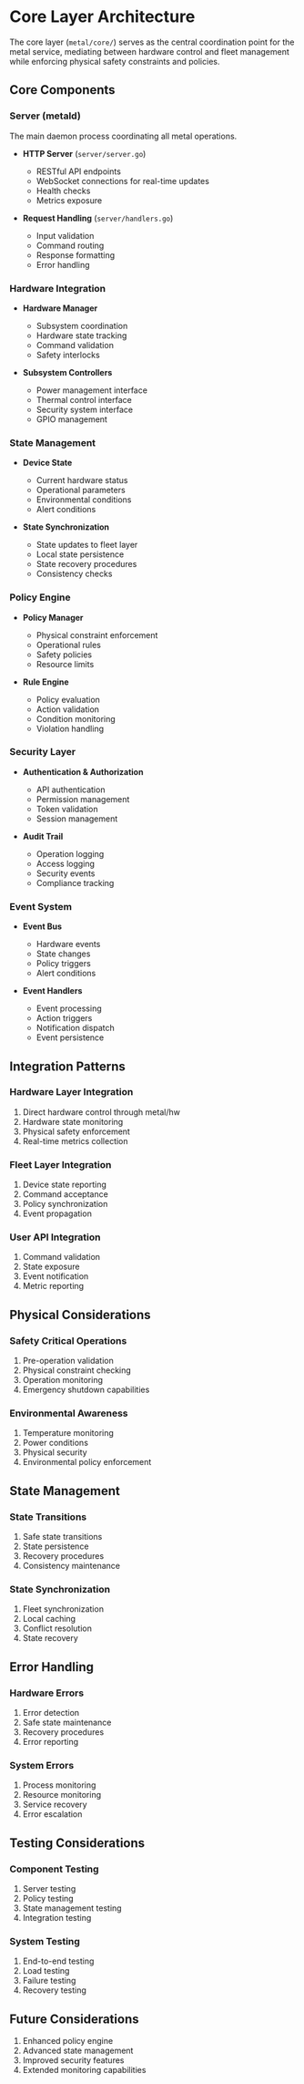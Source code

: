 # Core Layer Architecture

The core layer (`metal/core/`) serves as the central coordination point for the metal service, mediating between hardware control and fleet management while enforcing physical safety constraints and policies.

## Core Components

### Server (metald)
The main daemon process coordinating all metal operations.

- **HTTP Server** (`server/server.go`)
  - RESTful API endpoints
  - WebSocket connections for real-time updates
  - Health checks
  - Metrics exposure

- **Request Handling** (`server/handlers.go`)
  - Input validation
  - Command routing
  - Response formatting
  - Error handling

### Hardware Integration

- **Hardware Manager**
  - Subsystem coordination
  - Hardware state tracking
  - Command validation
  - Safety interlocks

- **Subsystem Controllers**
  - Power management interface
  - Thermal control interface
  - Security system interface
  - GPIO management

### State Management

- **Device State**
  - Current hardware status
  - Operational parameters
  - Environmental conditions
  - Alert conditions

- **State Synchronization**
  - State updates to fleet layer
  - Local state persistence
  - State recovery procedures
  - Consistency checks

### Policy Engine

- **Policy Manager**
  - Physical constraint enforcement
  - Operational rules
  - Safety policies
  - Resource limits

- **Rule Engine**
  - Policy evaluation
  - Action validation
  - Condition monitoring
  - Violation handling

### Security Layer

- **Authentication & Authorization**
  - API authentication
  - Permission management
  - Token validation
  - Session management

- **Audit Trail**
  - Operation logging
  - Access logging
  - Security events
  - Compliance tracking

### Event System

- **Event Bus**
  - Hardware events
  - State changes
  - Policy triggers
  - Alert conditions

- **Event Handlers**
  - Event processing
  - Action triggers
  - Notification dispatch
  - Event persistence

## Integration Patterns

### Hardware Layer Integration
1. Direct hardware control through metal/hw
2. Hardware state monitoring
3. Physical safety enforcement
4. Real-time metrics collection

### Fleet Layer Integration
1. Device state reporting
2. Command acceptance
3. Policy synchronization
4. Event propagation

### User API Integration
1. Command validation
2. State exposure
3. Event notification
4. Metric reporting

## Physical Considerations

### Safety Critical Operations
1. Pre-operation validation
2. Physical constraint checking
3. Operation monitoring
4. Emergency shutdown capabilities

### Environmental Awareness
1. Temperature monitoring
2. Power conditions
3. Physical security
4. Environmental policy enforcement

## State Management

### State Transitions
1. Safe state transitions
2. State persistence
3. Recovery procedures
4. Consistency maintenance

### State Synchronization
1. Fleet synchronization
2. Local caching
3. Conflict resolution
4. State recovery

## Error Handling

### Hardware Errors
1. Error detection
2. Safe state maintenance
3. Recovery procedures
4. Error reporting

### System Errors
1. Process monitoring
2. Resource monitoring
3. Service recovery
4. Error escalation

## Testing Considerations

### Component Testing
1. Server testing
2. Policy testing
3. State management testing
4. Integration testing

### System Testing
1. End-to-end testing
2. Load testing
3. Failure testing
4. Recovery testing

## Future Considerations

1. Enhanced policy engine
2. Advanced state management
3. Improved security features
4. Extended monitoring capabilities